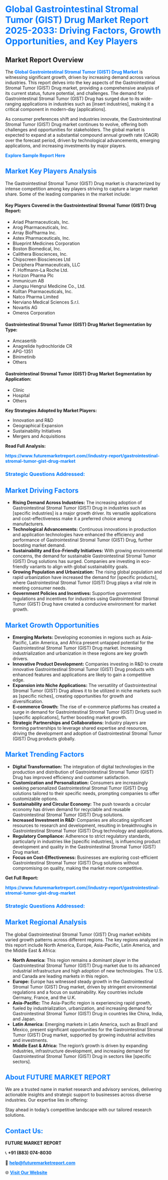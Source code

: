 <h1 style="color: #007BFF;">Global Gastrointestinal Stromal Tumor (GIST) Drug Market Report 2025-2033: Driving Factors, Growth Opportunities, and Key Players</h1>

<section id="overview">
<h2>Market Report Overview</h2>
<p>The <a href="https://www.futuremarketreport.com//industry-report/gastrointestinal-stromal-tumor-gist-drug-market" style="color: #007BFF; text-decoration: none;"><strong>Global Gastrointestinal Stromal Tumor (GIST) Drug Market</strong></a> is witnessing significant growth, driven by increasing demand across various industries. This report delves into the key aspects of the Gastrointestinal Stromal Tumor (GIST) Drug market, providing a comprehensive analysis of its current status, future potential, and challenges. The demand for Gastrointestinal Stromal Tumor (GIST) Drug has surged due to its wide-ranging applications in industries such as [insert industries], making it a critical component in modern-day [applications].</p>
<p>As consumer preferences shift and industries innovate, the Gastrointestinal Stromal Tumor (GIST) Drug market continues to evolve, offering both challenges and opportunities for stakeholders. The global market is expected to expand at a substantial compound annual growth rate (CAGR) over the forecast period, driven by technological advancements, emerging applications, and increasing investments by major players.</p>
</section>

<section id="overview">
<p><a href="https://www.futuremarketreport.com//request-sample/reportId=54534" style="color: #007BFF; text-decoration: none;"><strong>Explore Sample Report Here</strong></a></p>
</section>

<section id="key-players">
<h2 style="color: #007BFF;">Market Key Players Analysis</h2>
<p>The Gastrointestinal Stromal Tumor (GIST) Drug market is characterized by intense competition among key players striving to capture a larger market share. Some of the leading companies in the market include:</p>
<h4>Key Players Covered in the Gastrointestinal Stromal Tumor (GIST) Drug Report:</h4>
<ul><li>Ariad Pharmaceuticals, Inc.</li><li>Arog Pharmaceuticals, Inc.</li><li>Array BioPharma Inc.</li><li>Astex Pharmaceuticals, Inc.</li><li>Blueprint Medicines Corporation</li><li>Boston Biomedical, Inc.</li><li>Calithera Biosciences, Inc.</li><li>Chipscreen Biosciences Ltd</li><li>Deciphera Pharmaceuticals, LLC</li><li>F. Hoffmann-La Roche Ltd.</li><li>Horizon Pharma Plc</li><li>Immunicum AB</li><li>Jiangsu Hengrui Medicine Co., Ltd.</li><li>Kolltan Pharmaceuticals, Inc.</li><li>Natco Pharma Limited</li><li>Nerviano Medical Sciences S.r.l.</li><li>Novartis AG</li><li>Omeros Corporation</li></ul>
<h4>Gastrointestinal Stromal Tumor (GIST) Drug Market Segmentation by Type:</h4>
<ul><li>Amcasertib</li><li>Anagrelide hydrochloride CR</li><li>APG-1351</li><li>Binimetinib</li><li>Others</li></ul>

<h4>Gastrointestinal Stromal Tumor (GIST) Drug Market Segmentation by Application:</h4>
<ul><li>Clinic</li><li>Hospital</li><li>Others</li></ul>
<p><strong>Key Strategies Adopted by Market Players:</strong></p>
<ul>
<li>Innovation and R&D</li>
<li>Geographical Expansion</li>
<li>Sustainability Initiatives</li>
<li>Mergers and Acquisitions</li>
</ul>
</section>

<section>
<p><strong>Read Full Analysis: </strong></p><a href="https://www.futuremarketreport.com//industry-report/gastrointestinal-stromal-tumor-gist-drug-market" style="color: #007BFF; text-decoration: none;"><strong>https://www.futuremarketreport.com//industry-report/gastrointestinal-stromal-tumor-gist-drug-market</strong></a>
<h3 style="color: #007BFF;">Strategic Questions Addressed:</h3>
</section>

<section id="driving-factors">
<h2 style="color: #007BFF;">Market Driving Factors</h2>
<ul>
<li><strong>Rising Demand Across Industries:</strong> The increasing adoption of Gastrointestinal Stromal Tumor (GIST) Drug in industries such as [specific industries] is a major growth driver. Its versatile applications and cost-effectiveness make it a preferred choice among manufacturers.</li>
<li><strong>Technological Advancements:</strong> Continuous innovations in production and application technologies have enhanced the efficiency and performance of Gastrointestinal Stromal Tumor (GIST) Drug, further boosting market demand.</li>
<li><strong>Sustainability and Eco-Friendly Initiatives:</strong> With growing environmental concerns, the demand for sustainable Gastrointestinal Stromal Tumor (GIST) Drug solutions has surged. Companies are investing in eco-friendly variants to align with global sustainability goals.</li>
<li><strong>Growing Population and Urbanization:</strong> The rising global population and rapid urbanization have increased the demand for [specific products], where Gastrointestinal Stromal Tumor (GIST) Drug plays a vital role in meeting consumer needs.</li>
<li><strong>Government Policies and Incentives:</strong> Supportive government regulations and incentives for industries using Gastrointestinal Stromal Tumor (GIST) Drug have created a conducive environment for market growth.</li>
</ul>
</section>

<section id="growth-opportunities">
<h2 style="color: #007BFF;">Market Growth Opportunities</h2>
<ul>
<li><strong>Emerging Markets:</strong> Developing economies in regions such as Asia-Pacific, Latin America, and Africa present untapped potential for the Gastrointestinal Stromal Tumor (GIST) Drug market. Increasing industrialization and urbanization in these regions are key growth drivers.</li>
<li><strong>Innovative Product Development:</strong> Companies investing in R&D to create innovative Gastrointestinal Stromal Tumor (GIST) Drug products with enhanced features and applications are likely to gain a competitive edge.</li>
<li><strong>Expansion into Niche Applications:</strong> The versatility of Gastrointestinal Stromal Tumor (GIST) Drug allows it to be utilized in niche markets such as [specific niches], creating opportunities for growth and diversification.</li>
<li><strong>E-commerce Growth:</strong> The rise of e-commerce platforms has created a surge in demand for Gastrointestinal Stromal Tumor (GIST) Drug used in [specific applications], further boosting market growth.</li>
<li><strong>Strategic Partnerships and Collaborations:</strong> Industry players are forming partnerships to leverage shared expertise and resources, driving the development and adoption of Gastrointestinal Stromal Tumor (GIST) Drug products globally.</li>
</ul>
</section>

<section id="trending-factors">
<h2 style="color: #007BFF;">Market Trending Factors</h2>
<ul>
<li><strong>Digital Transformation:</strong> The integration of digital technologies in the production and distribution of Gastrointestinal Stromal Tumor (GIST) Drug has improved efficiency and customer satisfaction.</li>
<li><strong>Customization and Personalization:</strong> Consumers are increasingly seeking personalized Gastrointestinal Stromal Tumor (GIST) Drug solutions tailored to their specific needs, prompting companies to offer customizable options.</li>
<li><strong>Sustainability and Circular Economy:</strong> The push towards a circular economy has driven demand for recyclable and reusable Gastrointestinal Stromal Tumor (GIST) Drug solutions.</li>
<li><strong>Increased Investment in R&D:</strong> Companies are allocating significant resources to research and development, resulting in breakthroughs in Gastrointestinal Stromal Tumor (GIST) Drug technology and applications.</li>
<li><strong>Regulatory Compliance:</strong> Adherence to strict regulatory standards, particularly in industries like [specific industries], is influencing product development and quality in the Gastrointestinal Stromal Tumor (GIST) Drug market.</li>
<li><strong>Focus on Cost-Effectiveness:</strong> Businesses are exploring cost-efficient Gastrointestinal Stromal Tumor (GIST) Drug solutions without compromising on quality, making the market more competitive.</li>
</ul>
</section>

<section>
<p><strong>Get Full Report: </strong></p><a href="https://www.futuremarketreport.com//industry-report/gastrointestinal-stromal-tumor-gist-drug-market" style="color: #007BFF; text-decoration: none;"><strong>https://www.futuremarketreport.com//industry-report/gastrointestinal-stromal-tumor-gist-drug-market</strong></a>
<h3 style="color: #007BFF;">Strategic Questions Addressed:</h3>
</section>


<section id="regional-analysis">
<h2 style="color: #007BFF;">Market Regional Analysis</h2>
<p>The global Gastrointestinal Stromal Tumor (GIST) Drug market exhibits varied growth patterns across different regions. The key regions analyzed in this report include North America, Europe, Asia-Pacific, Latin America, and the Middle East & Africa:</p>
<ul>
<li><strong>North America:</strong> This region remains a dominant player in the Gastrointestinal Stromal Tumor (GIST) Drug market due to its advanced industrial infrastructure and high adoption of new technologies. The U.S. and Canada are leading markets in this region.</li>
<li><strong>Europe:</strong> Europe has witnessed steady growth in the Gastrointestinal Stromal Tumor (GIST) Drug market, driven by stringent environmental regulations and a focus on sustainability. Key countries include Germany, France, and the U.K.</li>
<li><strong>Asia-Pacific:</strong> The Asia-Pacific region is experiencing rapid growth, fueled by industrialization, urbanization, and increasing demand for Gastrointestinal Stromal Tumor (GIST) Drug in countries like China, India, and Japan.</li>
<li><strong>Latin America:</strong> Emerging markets in Latin America, such as Brazil and Mexico, present significant opportunities for the Gastrointestinal Stromal Tumor (GIST) Drug market, supported by growing industrial activities and investments.</li>
<li><strong>Middle East & Africa:</strong> The region’s growth is driven by expanding industries, infrastructure development, and increasing demand for Gastrointestinal Stromal Tumor (GIST) Drug in sectors like [specific sectors].</li>
</ul>
</section>

<footer>
<h2 style="color: #007BFF;">About FUTURE MARKET REPORT</h2>
<p>We are a trusted name in market research and advisory services, delivering actionable insights and strategic support to businesses across diverse industries. Our expertise lies in offering:</p>

<p>Stay ahead in today’s competitive landscape with our tailored research solutions.</p>

<h2 style="color: #007BFF;">Contact Us:</h2>
<p><strong>FUTURE MARKET REPORT</strong></p>
<p>📞 <strong>+91 (883) 074-8030</strong></p>
<p>📧 <strong><a href="mailto:help@futuremarketreport.com" style="color: #007BFF;">help@futuremarketreport.com</a></strong></p>
<p>🌐 <strong><a href="https://www.futuremarketreport.com/" style="color: #007BFF;">Visit Our Website</a></strong></p>
</footer>